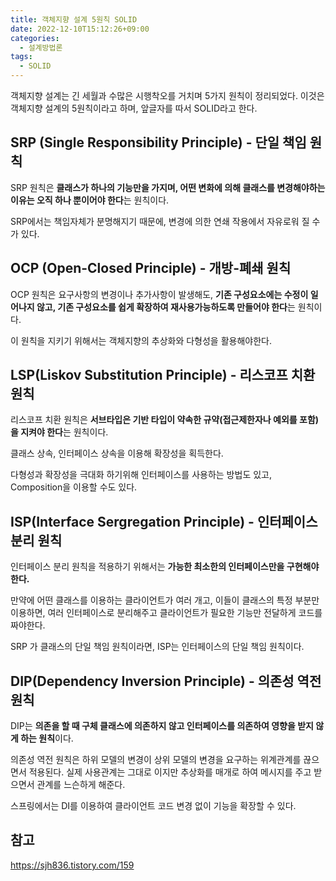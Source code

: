 ```yaml
---
title: 객체지향 설계 5원칙 SOLID
date: 2022-12-10T15:12:26+09:00
categories:
  - 설계방법론
tags: 
  - SOLID
---
```


객체지향 설계는 긴 세월과 수많은 시행착오를 거치며 5가지 원칙이 정리되었다. 이것은 객체지향 설계의 5원칙이라고 하며, 앞글자를 따서 SOLID라고 한다.

## SRP (Single Responsibility Principle) - 단일 책임 원칙

SRP 원칙은 **클래스가 하나의 기능만을 가지며, 어떤 변화에 의해 클래스를 변경해야하는 이유는 오직 하나 뿐이어야 한다**는 원칙이다.

SRP에서는 책임자체가 분명해지기 때문에, 변경에 의한 연쇄 작용에서 자유로워 질 수가 있다.

## OCP (Open-Closed Principle) - 개방-폐쇄 원칙

OCP 원칙은 요구사항의 변경이나 추가사항이 발생해도, **기존 구성요소에는 수정이 일어나지 않고, 기존 구성요소를 쉽게 확장하여 재사용가능하도록 만들어야 한다**는 원칙이다.

이 원칙을 지키기 위해서는 객체지향의 추상화와 다형성을 활용해야한다.

## LSP(Liskov Substitution Principle) - 리스코프 치환 원칙

리스코프 치환 원칙은 **서브타입은 기반 타입이 약속한 규약(접근제한자나 예외를 포함) 을 지켜야 한다**는 원칙이다.

클래스 상속, 인터페이스 상속을 이용해 확장성을 획득한다.

다형성과 확장성을 극대화 하기위해 인터페이스를 사용하는 방법도 있고, Composition을 이용할 수도 있다.

## ISP(Interface Sergregation Principle) - 인터페이스 분리 원칙

인터페이스 분리 원칙을 적용하기 위해서는 **가능한 최소한의 인터페이스만을 구현해야한다.**

만약에 어떤 클래스를 이용하는 클라이언트가 여러 개고, 이들이 클래스의 특정 부분만 이용하면, 여러 인터페이스로 분리해주고 클라이언트가 필요한 기능만 전달하게 코드를 짜야한다.

SRP 가 클래스의 단일 책임 원칙이라면, ISP는 인터페이스의 단일 책임 원칙이다.

## DIP(Dependency Inversion Principle) - 의존성 역전 원칙

DIP는 **의존을 할 때 구체 클래스에 의존하지 않고 인터페이스를 의존하여 영향을 받지 않게 하는 원칙**이다.

의존성 역전 원칙은 하위 모델의 변경이 상위 모델의 변경을 요구하는 위계관계를 끊으면서 적용된다. 실제 사용관계는 그대로 이지만 추상화를 매개로 하여 메시지를 주고 받으면서 관계를 느슨하게 해준다.

스프링에서는 DI를 이용하여 클라이언트 코드 변경 없이 기능을 확장할 수 있다.

## 참고
https://sjh836.tistory.com/159
